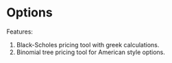 # Options

Features:

1. Black-Scholes pricing tool with greek calculations. 
2. Binomial tree pricing tool for American style options.

